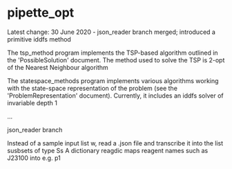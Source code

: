 # pipette_opt
Latest change: 30 June 2020 - json_reader branch merged; introduced a primitive iddfs method

The tsp_method program implements the TSP-based algorithm outlined in the 'PossibleSolution' document. The method used to solve the TSP is 2-opt of the Nearest Neighbour algorithm

The statespace_methods program implements various algorithms working with the state-space representation of the problem (see the 'ProblemRepresentation' document). Currently, it includes an iddfs solver of invariable depth 1

...

json_reader branch

Instead of a sample input list w, read a .json file and transcribe it into the list susbsets of type Ss
A dictionary reagdic maps reagent names such as J23100 into e.g. p1
